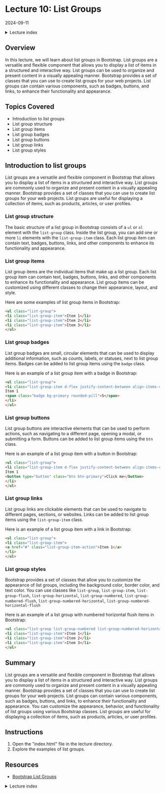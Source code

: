 # Lecture 10: List Groups
2024-09-11

<!--html_preserve--><details>
  <summary>Lecture index</summary>

- [Lecture 1: Introduction and Setup of Bootstrap 5](/lectures/lecture_01/lecture_01.md)
- [Lecture 2: Typography and Colors](/lectures/lecture_02/lecture_02.md)
- [Lecture 3: Buttons](/lectures/lecture_03/lecture_03.md)
- [Lecture 4: Utility Classes](/lectures/lecture_04/lecture_04.md)
- [Lecture 5: Containers](/lectures/lecture_05/lecture_05.md)
- [Lecture 6: Grid Layout](/lectures/lecture_06/lecture_06.md)
- [Lecture 7: Navbars and Forms](/lectures/lecture_07/lecture_07.md)
- [Lecture 8: Cards](/lectures/lecture_08/lecture_08.md)
- [Lecture 9: Accordions](/lectures/lecture_09/lecture_09.md)
- [Lecture 10: List Groups](/lectures/lecture_10/lecture_10.md)
- [Lecture 11: Icons](/lectures/lecture_11/lecture_11.md)
- [Lecture 12: Tooltips and Popovers](/lectures/lecture_12/lecture_12.md)
- [Lecture 13: Modals and Offcanvas](/lectures/lecture_13/lecture_13.md)
- [Lecture 14: Tabs and Pills](/lectures/lecture_14/lecture_14.md)

</details><!--/html_preserve-->


## Overview

In this lecture, we will learn about list groups in Bootstrap. List groups
are a versatile and flexible component that allows you to display a list of
items in a structured and interactive way. List groups can be used to
organize and present content in a visually appealing manner. Bootstrap
provides a set of classes that you can use to create list groups for your web
projects. List groups can contain various components, such as badges,
buttons, and links, to enhance their functionality and appearance.


## Topics Covered

- Introduction to list groups
- List group structure
- List group items
- List group badges
- List group buttons
- List group links
- List group styles


## Introduction to list groups

List groups are a versatile and flexible component in Bootstrap that allows
you to display a list of items in a structured and interactive way. List
groups are commonly used to organize and present content in a visually
appealing manner. Bootstrap provides a set of classes that you can use to
create list groups for your web projects. List groups are useful for
displaying a collection of items, such as products, articles, or user
profiles.

### List group structure

The basic structure of a list group in Bootstrap consists of a `ul` or `ol`
element with the `list-group` class. Inside the list group, you can add one
or more `li` elements with the `list-group-item` class. Each list group item
can contain text, badges, buttons, links, and other components to enhance its
functionality and appearance.


### List group items

List group items are the individual items that make up a list group. Each
list group item can contain text, badges, buttons, links, and other
components to enhance its functionality and appearance. List group items can
be customized using different classes to change their appearance, layout, and
style.

Here are some examples of list group items in Bootstrap:

```html
<ul class="list-group">
<li class="list-group-item">Item 1</li>
<li class="list-group-item">Item 2</li>
<li class="list-group-item">Item 3</li>
</ul>
```

### List group badges

List group badges are small, circular elements that can be used to display
additional information, such as counts, labels, or statuses, next to list
group items. Badges can be added to list group items using the `badge` class.

Here is an example of a list group item with a badge in Bootstrap:

```html
<ul class="list-group">
<li class="list-group-item d-flex justify-content-between align-items-center">
Item 1
<span class="badge bg-primary rounded-pill">5</span>
</li>
</ul>
```

### List group buttons

List group buttons are interactive elements that can be used to perform
actions, such as navigating to a different page, opening a modal, or
submitting a form. Buttons can be added to list group items using the `btn`
class.

Here is an example of a list group item with a button in Bootstrap:

```html
<ul class="list-group">
<li class="list-group-item d-flex justify-content-between align-items-center">
Item 1
<button type="button" class="btn btn-primary">Click me</button>
</li>
</ul>
```

### List group links

List group links are clickable elements that can be used to navigate to
different pages, sections, or websites. Links can be added to list group
items using the `list-group-item` class.

Here is an example of a list group item with a link in Bootstrap:

```html
<ul class="list-group">
<li class="list-group-item">
<a href="#" class="list-group-item-action">Item 1</a>
</li>
</ul>
```

### List group styles

Bootstrap provides a set of classes that allow you to customize the
appearance of list groups, including the background color, border color, and
text color. You can use classes like `list-group`, `list-group-item`,
`list-group-flush`, `list-group-horizontal`, `list-group-numbered`,
`list-group-numbered-flush`, `list-group-numbered-horizontal`,
`list-group-numbered-horizontal-flush`

Here is an example of a list group with numbered horizontal flush items in
Bootstrap:

```html
<ul class="list-group list-group-numbered list-group-numbered-horizontal list-group-numbered-horizontal-flush">
<li class="list-group-item">Item 1</li>
<li class="list-group-item">Item 2</li>
<li class="list-group-item">Item 3</li>
</ul>
```

## Summary

List groups are a versatile and flexible component in Bootstrap that allows
you to display a list of items in a structured and interactive way. List
groups are commonly used to organize and present content in a visually
appealing manner. Bootstrap provides a set of classes that you can use to
create list groups for your web projects. List groups can contain various
components, such as badges, buttons, and links, to enhance their
functionality and appearance. You can customize the appearance, behavior, and
functionality of list groups using various Bootstrap classes. List groups are
useful for displaying a collection of items, such as products, articles, or
user profiles.

## Instructions

1. Open the "index.html" file in the lecture directory.
1. Explore the examples of list groups.

## Resources

- [Bootstrap List
  Groups](https://getbootstrap.com/docs/5.1/components/list-group/)



<!--html_preserve--><details>
  <summary>Lecture index</summary>

- [Lecture 1: Introduction and Setup of Bootstrap 5](/lectures/lecture_01/lecture_01.md)
- [Lecture 2: Typography and Colors](/lectures/lecture_02/lecture_02.md)
- [Lecture 3: Buttons](/lectures/lecture_03/lecture_03.md)
- [Lecture 4: Utility Classes](/lectures/lecture_04/lecture_04.md)
- [Lecture 5: Containers](/lectures/lecture_05/lecture_05.md)
- [Lecture 6: Grid Layout](/lectures/lecture_06/lecture_06.md)
- [Lecture 7: Navbars and Forms](/lectures/lecture_07/lecture_07.md)
- [Lecture 8: Cards](/lectures/lecture_08/lecture_08.md)
- [Lecture 9: Accordions](/lectures/lecture_09/lecture_09.md)
- [Lecture 10: List Groups](/lectures/lecture_10/lecture_10.md)
- [Lecture 11: Icons](/lectures/lecture_11/lecture_11.md)
- [Lecture 12: Tooltips and Popovers](/lectures/lecture_12/lecture_12.md)
- [Lecture 13: Modals and Offcanvas](/lectures/lecture_13/lecture_13.md)
- [Lecture 14: Tabs and Pills](/lectures/lecture_14/lecture_14.md)

</details><!--/html_preserve-->

